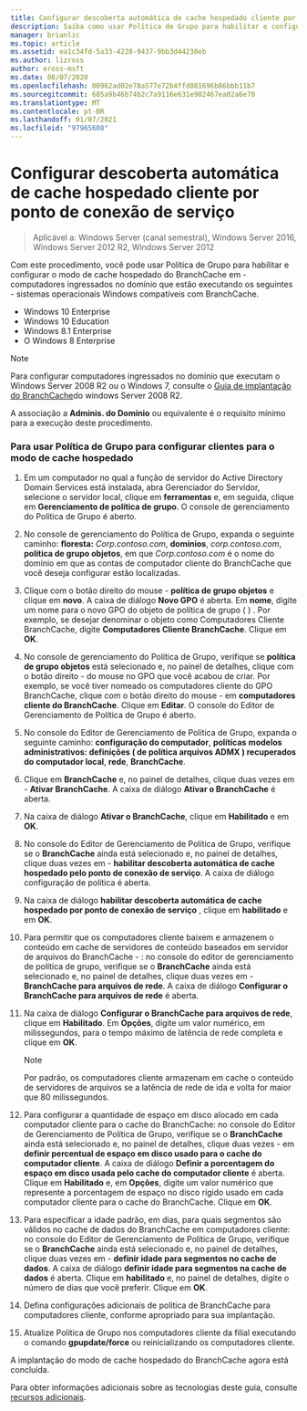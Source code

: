 ```yaml
---
title: Configurar descoberta automática de cache hospedado cliente por ponto de conexão de serviço
description: Saiba como usar Política de Grupo para habilitar e configurar o modo de cache hospedado do BranchCache em computadores ingressados no domínio que executam os seguintes sistemas operacionais Windows compatíveis com BranchCache.
manager: brianlic
ms.topic: article
ms.assetid: ea1c34fd-5a33-4228-9437-9bb3d44230eb
ms.author: lizross
author: eross-msft
ms.date: 08/07/2020
ms.openlocfilehash: 00962ad02e78a577e72b4ffd081696b86bbb11b7
ms.sourcegitcommit: 605a9b46b74b2c7a9116e631e902467ea02a6e70
ms.translationtype: MT
ms.contentlocale: pt-BR
ms.lasthandoff: 01/07/2021
ms.locfileid: "97965608"
---
```

#  <a name="configure-client-automatic-hosted-cache-discovery-by-service-connection-point"></a>Configurar descoberta automática de cache hospedado cliente por ponto de conexão de serviço

>Aplicável a: Windows Server (canal semestral), Windows Server 2016, Windows Server 2012 R2, Windows Server 2012

Com este procedimento, você pode usar Política de Grupo para habilitar e configurar o modo de cache hospedado do BranchCache em \- computadores ingressados no domínio que estão executando os seguintes \- sistemas operacionais Windows compatíveis com BranchCache.

- Windows 10 Enterprise
- Windows 10 Education
- Windows 8.1 Enterprise
- O Windows 8 Enterprise

> [!NOTE]
> Para configurar computadores ingressados no domínio que executam o Windows Server 2008 R2 ou o Windows 7, consulte o [Guia de implantação do BranchCache](/previous-versions/windows/it-pro/windows-server-2008-R2-and-2008/ee649232(v=ws.10))do windows Server 2008 R2.

A associação a **Adminis. do Domínio** ou equivalente é o requisito mínimo para a execução deste procedimento.

### <a name="to-use-group-policy-to-configure-clients-for-hosted-cache-mode"></a>Para usar Política de Grupo para configurar clientes para o modo de cache hospedado

1. Em um computador no qual a função de servidor do Active Directory Domain Services está instalada, abra Gerenciador do Servidor, selecione o servidor local, clique em **ferramentas** e, em seguida, clique em **Gerenciamento de política de grupo**. O console de gerenciamento do Política de Grupo é aberto.

2. No console de gerenciamento do Política de Grupo, expanda o seguinte caminho: **floresta:** *Corp.contoso.com*, **domínios**, *corp.contoso.com*, **política de grupo objetos**, em que *Corp.contoso.com* é o nome do domínio em que as contas de computador cliente do BranchCache que você deseja configurar estão localizadas.

3. Clique com o botão direito do mouse \- **política de grupo objetos** e clique em **novo**. A caixa de diálogo **Novo GPO** é aberta. Em **nome**, digite um nome para o novo GPO do objeto de política de grupo \( \) . Por exemplo, se desejar denominar o objeto como Computadores Cliente BranchCache, digite **Computadores Cliente BranchCache**. Clique em **OK**.

4. No console de gerenciamento do Política de Grupo, verifique se **política de grupo objetos** está selecionado e, no painel de detalhes, clique com o botão direito \- do mouse no GPO que você acabou de criar. Por exemplo, se você tiver nomeado os computadores cliente do GPO BranchCache, clique com o botão direito do mouse \- em **computadores cliente do BranchCache**. Clique em **Editar**. O console do Editor de Gerenciamento de Política de Grupo é aberto.

5. No console do Editor de Gerenciamento de Política de Grupo, expanda o seguinte caminho: **configuração do computador**, **políticas** **modelos administrativos: definições \( de política arquivos ADMX \) recuperados do computador local**, **rede**, **BranchCache**.

6. Clique em **BranchCache** e, no painel de detalhes, clique duas vezes em \- **Ativar BranchCache**. A caixa de diálogo **Ativar o BranchCache** é aberta.

7.  Na caixa de diálogo **Ativar o BranchCache**, clique em **Habilitado** e em **OK**.

8. No console do Editor de Gerenciamento de Política de Grupo, verifique se o **BranchCache** ainda está selecionado e, no painel de detalhes, clique duas vezes em \- **habilitar descoberta automática de cache hospedado pelo ponto de conexão de serviço**. A caixa de diálogo configuração de política é aberta.

9. Na caixa de diálogo **habilitar descoberta automática de cache hospedado por ponto de conexão de serviço** , clique em **habilitado** e em **OK**.

10. Para permitir que os computadores cliente baixem e armazenem o conteúdo em cache de servidores de conteúdo baseados em servidor de arquivos do BranchCache \- : no console do editor de gerenciamento de política de grupo, verifique se o **BranchCache** ainda está selecionado e, no painel de detalhes, clique duas vezes em \- **BranchCache para arquivos de rede**. A caixa de diálogo **Configurar o BranchCache para arquivos de rede** é aberta.
11. Na caixa de diálogo **Configurar o BranchCache para arquivos de rede**, clique em **Habilitado**. Em **Opções**, digite um valor numérico, em milissegundos, para o tempo máximo de latência de rede completa e clique em **OK**.

    > [!NOTE]
    > Por padrão, os computadores cliente armazenam em cache o conteúdo de servidores de arquivos se a latência de rede de ida e volta for maior que 80 milissegundos.

12. Para configurar a quantidade de espaço em disco alocado em cada computador cliente para o cache do BranchCache: no console do Editor de Gerenciamento de Política de Grupo, verifique se o **BranchCache** ainda está selecionado e, no painel de detalhes, clique duas vezes \- em **definir percentual de espaço em disco usado para o cache do computador cliente**. A caixa de diálogo **Definir a porcentagem do espaço em disco usada pelo cache do computador cliente** é aberta. Clique em **Habilitado** e, em **Opções**, digite um valor numérico que represente a porcentagem de espaço no disco rígido usado em cada computador cliente para o cache do BranchCache. Clique em **OK**.

13. Para especificar a idade padrão, em dias, para quais segmentos são válidos no cache de dados do BranchCache em computadores cliente: no console do Editor de Gerenciamento de Política de Grupo, verifique se o **BranchCache** ainda está selecionado e, no painel de detalhes, clique duas vezes em \- **definir idade para segmentos no cache de dados**. A caixa de diálogo **definir idade para segmentos na cache de dados** é aberta. Clique em **habilitado** e, no painel de detalhes, digite o número de dias que você preferir. Clique em **OK**.

14. Defina configurações adicionais de política de BranchCache para computadores cliente, conforme apropriado para sua implantação.

15. Atualize Política de Grupo nos computadores cliente da filial executando o comando **gpupdate/force** ou reinicializando os computadores cliente.

A implantação do modo de cache hospedado do BranchCache agora está concluída.

Para obter informações adicionais sobre as tecnologias deste guia, consulte [recursos adicionais](11-Bc-Hcm-additional-resources.md).